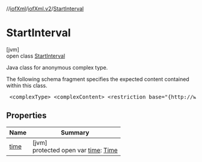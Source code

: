 //[iofXml](../../../index.md)/[iofXml.v2](../index.md)/[StartInterval](index.md)

# StartInterval

[jvm]\
open class [StartInterval](index.md)

<p>Java class for anonymous complex type. <p>The following schema fragment specifies the expected content contained within this class. <pre> &lt;complexType&gt; &lt;complexContent&gt; &lt;restriction base="{http://www.w3.org/2001/XMLSchema}anyType"&gt; &lt;sequence&gt; &lt;element ref="{}Time"/&gt; &lt;/sequence&gt; &lt;/restriction&gt; &lt;/complexContent&gt; &lt;/complexType&gt; </pre>

## Properties

| Name | Summary |
|---|---|
| [time](time.md) | [jvm]<br>protected open var [time](time.md): [Time](../-time/index.md) |
